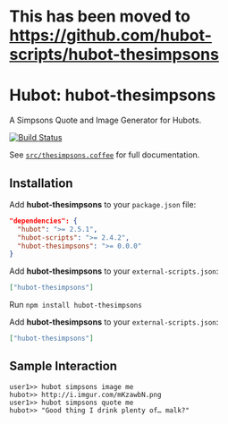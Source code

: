 # This has been moved to https://github.com/hubot-scripts/hubot-thesimpsons


# Hubot: hubot-thesimpsons

A Simpsons Quote and Image Generator for Hubots.

[![Build Status](https://travis-ci.org/jjasghar/hubot-thesimpsons.png?branch=master)](https://travis-ci.org/jjasghar/hubot-thesimpsons)

See [`src/thesimpsons.coffee`](src/thesimpsons.coffee) for full documentation.

## Installation

Add **hubot-thesimpsons** to your `package.json` file:

```json
"dependencies": {
  "hubot": ">= 2.5.1",
  "hubot-scripts": ">= 2.4.2",
  "hubot-thesimpsons": ">= 0.0.0"
}
```

Add **hubot-thesimpsons** to your `external-scripts.json`:

```json
["hubot-thesimpsons"]
```

Run `npm install hubot-thesimpsons`

Add **hubot-thesimpsons** to your `external-scripts.json`:

```json
["hubot-thesimpsons"]
```

## Sample Interaction

```
user1>> hubot simpsons image me
hubot>> http://i.imgur.com/mKzawbN.png
user1>> hubot simpsons quote me
hubot>> "Good thing I drink plenty of… malk?"
```
